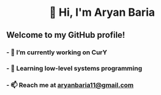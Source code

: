 <h1 align="center">👋 Hi, I'm Aryan Baria</h1>

## Welcome to my GitHub profile!

### - 🔭 I’m currently working on CurY
### - 🌱 Learning low-level systems programming
### - 📫 Reach me at aryanbaria11@gmail.com

<!--
**AryanBaria/AryanBaria** is a ✨ _special_ ✨ repository because its `README.md` (this file) appears on your GitHub profile.

Here are some ideas to get you started:

- 🔭 I’m currently working on ...
- 🌱 I’m currently learning ...
- 👯 I’m looking to collaborate on ...
- 🤔 I’m looking for help with ...
- 💬 Ask me about ...
- 📫 How to reach me: ...
- 😄 Pronouns: ...
- ⚡ Fun fact: ...
-->
